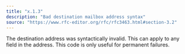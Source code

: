 ```yaml
---
title: "x.1.3"
description: "Bad destination mailbox address syntax"
source: "https://www.rfc-editor.org/rfc/rfc3463.html#section-3.2"
---
```


The destination address was syntactically invalid.
This can apply to any field in the address.
This code is only useful for permanent failures.
